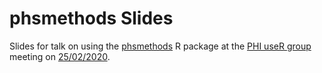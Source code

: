 # phsmethods Slides

Slides for talk on using the [phsmethods](https://github.com/Health-SocialCare-Scotland/phsmethods) R package at the [PHI useR group](https://github.com/Health-SocialCare-Scotland/PHI-useR-group) meeting on [25/02/2020](https://github.com/Health-SocialCare-Scotland/PHI-useR-group/tree/master/Meetings/2020-02-25).
